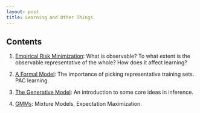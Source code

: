 ```yaml
---
layout: post
title: Learning and Other Things
---
```



## Contents 


1. [Empirical Risk Minimization](contents/ERM/intro): What is observable? To what extent is the observable representative of the whole? How does it affect learning?

2. [A Formal Model](contents/ERM/PAC-learning): The importance of picking representative training sets. PAC learning. 

3. [The Generative Model](contents/EM/generative-models/): An introduction to some core ideas in inference.

4. [GMMs](contents/EM/spherical-cows): Mixture Models, Expectation Maximization.